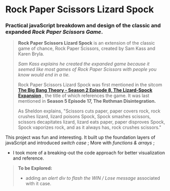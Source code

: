 # Rock Paper Scissors Lizard Spock # 
### Practical javaScript breakdown and design of the classic and expanded ***Rock Paper Scissors Game***.

> **Rock Paper Scissors Lizard Spock** is an extension of the classic game of chance, Rock Paper Scissors, created by Sam Kass and Karen Bryla.
>
> *Sam Kass explains he created the expanded game because it seemed like most games of Rock Paper Scissors with people you know would end in a tie.*
>
> Rock Paper Scissors Lizard Spock was first mentioned in the sitcom **[The Big Bang Theory - Season 2 Episode 8, The Lizard-Spock Expansion](https://the-big-bang-theory.com/rock-paper-scissors-lizard-spock/)** , the title of which references the game. It was last mentioned in **Season 5 Episode 17, The Rothman Disintegration.**
>
> As Sheldon explains, "Scissors cuts paper, paper covers rock, rock crushes lizard, lizard poisons Spock, Spock smashes scissors, scissors decapitates lizard, lizard eats paper, paper disproves Spock, Spock vaporizes rock, and as it always has, rock crushes scissors."


This project was fun and interesting. It built up the foundation layers of javaScript and introduced *switch case* ; More with *functions & arrays* ;
- I took more of a breaking-out the code approach for better visualization and reference. 


> **To be Explored:**
> - adding an *alert div to flash the WIN / Lose message* associated with it case. 

